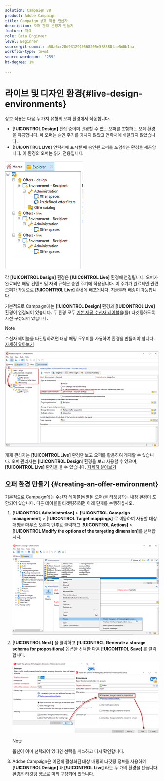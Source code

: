 ```yaml
---
solution: Campaign v8
product: Adobe Campaign
title: Campaign 상호 작용 연산자
description: 오퍼 관리 운영자 만들기
feature: 개요
role: Data Engineer
level: Beginner
source-git-commit: a50a6cc28d9312910668205e528888fae5d0b1aa
workflow-type: tm+mt
source-wordcount: '259'
ht-degree: 1%

---
```


# 라이브 및 디자인 환경{#live-design-environments}

상호 작용은 다음 두 가지 유형의 오퍼 환경에서 작동합니다.

* **[!UICONTROL Design]** 편집 중이며 변경할 수 있는 오퍼를 포함하는 오퍼 환경을 제공합니다. 이 오퍼는 승인 주기를 거치지 않았고 연락처에 배달되지 않았습니다.
* **[!UICONTROL Live]** 연락처에 표시될 때 승인된 오퍼를 포함하는 환경을 제공합니다. 이 환경의 오퍼는 읽기 전용입니다.

![](assets/offer_environments_overview_001.png)

각 **[!UICONTROL Design]** 환경은 **[!UICONTROL Live]** 환경에 연결됩니다. 오퍼가 완료되면 해당 컨텐츠 및 자격 규칙은 승인 주기에 적용됩니다. 이 주기가 완료되면 관련 오퍼가 자동으로 **[!UICONTROL Live]** 환경에 배포됩니다. 지금부터 배송이 가능합니다

기본적으로 Campaign에는 **[!UICONTROL Design]** 환경과 **[!UICONTROL Live]** 환경이 연결되어 있습니다. 두 환경 모두 [기본 제공 수신자 테이블](../dev/datamodel.md#ootb-profiles)을(를) 타겟팅하도록 사전 구성되어 있습니다.

>[!NOTE]
>
>수신자 테이블을 타깃팅하려면 대상 매핑 도우미를 사용하여 환경을 만들어야 합니다. [자세히 알아보기](#creating-an-offer-environment)

![](assets/offer_environments_overview_002.png)

게재 관리자는 **[!UICONTROL Live]** 환경만 보고 오퍼를 활용하여 게재할 수 있습니다. 오퍼 관리자는 **[!UICONTROL Design]** 환경을 보고 사용할 수 있으며, **[!UICONTROL Live]** 환경을 볼 수 있습니다. [자세히 알아보기](interaction-operators.md)

## 오퍼 환경 만들기 {#creating-an-offer-environment}

기본적으로 Campaign에는 수신자 테이블(식별된 오퍼)을 타겟팅하는 내장 환경이 포함되어 있습니다. 다른 테이블을 타겟팅하려면 아래 단계를 수행하십시오.

1. **[!UICONTROL Administration]** > **[!UICONTROL Campaign management]** > **[!UICONTROL Target mappings]** 로 이동하여 사용할 대상 매핑을 마우스 오른쪽 단추로 클릭하고 **[!UICONTROL Actions]** > **[!UICONTROL Modify the options of the targeting dimension]**&#x200B;를 선택합니다.

   ![](assets/offer_env_anonymous_001.png)

1. **[!UICONTROL Next]** 을 클릭하고 **[!UICONTROL Generate a storage schema for propositions]** 옵션을 선택한 다음 **[!UICONTROL Save]** 를 클릭합니다.

   ![](assets/offer_env_anonymous_002.png)

   >[!NOTE]
   >
   >옵션이 이미 선택되어 있다면 선택을 취소하고 다시 확인합니다.

1. Adobe Campaign은 이전에 활성화된 대상 매핑의 타깃팅 정보를 사용하여 **[!UICONTROL Design]** 과 **[!UICONTROL Live]** 라는 두 개의 환경을 만듭니다. 환경은 타깃팅 정보로 미리 구성되어 있습니다.
